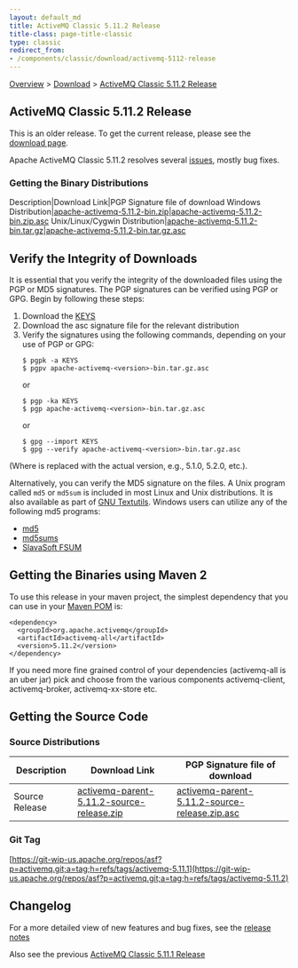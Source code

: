 ```yaml
---
layout: default_md
title: ActiveMQ Classic 5.11.2 Release 
title-class: page-title-classic
type: classic
redirect_from:
- /components/classic/download/activemq-5112-release
---
```


[Overview](overview) > [Download](download) > [ActiveMQ Classic 5.11.2 Release](activemq-5112-release)

ActiveMQ Classic 5.11.2 Release
-----------------------

<div class="alert alert-warning">
  This is an older release. To get the current release, please see the <a href="{{site.baseurl}}/components/classic/download" class="alert-link">download page</a>.
</div>

Apache ActiveMQ Classic 5.11.2 resolves several [issues](https://issues.apache.org/jira/secure/ReleaseNote.jspa?projectId=12311210&version=12329669), mostly bug fixes.

### Getting the Binary Distributions

Description|Download Link|PGP Signature file of download
Windows Distribution|[apache-activemq-5.11.2-bin.zip](https://archive.apache.org/dist/activemq/5.11.2/apache-activemq-5.11.2-bin.zip)|[apache-activemq-5.11.2-bin.zip.asc](https://archive.apache.org/dist/activemq/5.11.2/apache-activemq-5.11.2-bin.zip.asc)
Unix/Linux/Cygwin Distribution|[apache-activemq-5.11.2-bin.tar.gz](https://archive.apache.org/dist/activemq/5.11.2/apache-activemq-5.11.2-bin.tar.gz)|[apache-activemq-5.11.2-bin.tar.gz.asc](https://archive.apache.org/dist/activemq/5.11.2/apache-activemq-5.11.2-bin.tar.gz.asc)

Verify the Integrity of Downloads
---------------------------------

It is essential that you verify the integrity of the downloaded files using the PGP or MD5 signatures. The PGP signatures can be verified using PGP or GPG. Begin by following these steps:

1.  Download the [KEYS](http://www.apache.org/dist/activemq/KEYS)
2.  Download the asc signature file for the relevant distribution
3.  Verify the signatures using the following commands, depending on your use of PGP or GPG:
    ```
    $ pgpk -a KEYS
    $ pgpv apache-activemq-<version>-bin.tar.gz.asc
    ```
    or
    ```
    $ pgp -ka KEYS
    $ pgp apache-activemq-<version>-bin.tar.gz.asc
    ```
    or
    ```
    $ gpg --import KEYS
    $ gpg --verify apache-activemq-<version>-bin.tar.gz.asc
    ```

(Where <version> is replaced with the actual version, e.g., 5.1.0, 5.2.0, etc.).

Alternatively, you can verify the MD5 signature on the files. A Unix program called `md5` or `md5sum` is included in most Linux and Unix distributions. It is also available as part of [GNU Textutils](http://www.gnu.org/software/textutils/textutils.html). Windows users can utilize any of the following md5 programs:

*   [md5](http://www.fourmilab.ch/md5/)
*   [md5sums](http://www.pc-tools.net/win32/md5sums/)
*   [SlavaSoft FSUM](http://www.slavasoft.com/fsum/)

Getting the Binaries using Maven 2
----------------------------------

To use this release in your maven project, the simplest dependency that you can use in your [Maven POM](http://maven.apache.org/guides/introduction/introduction-to-the-pom.html) is:
```
<dependency>
  <groupId>org.apache.activemq</groupId>
  <artifactId>activemq-all</artifactId>
  <version>5.11.2</version>
</dependency>
```
If you need more fine grained control of your dependencies (activemq-all is an uber jar) pick and choose from the various components activemq-client, activemq-broker, activemq-xx-store etc.

Getting the Source Code
-----------------------

### Source Distributions

Description|Download Link|PGP Signature file of download
---|---|---
Source Release|[activemq-parent-5.11.2-source-release.zip](http://www.apache.org/dyn/closer.cgi?path=/activemq/5.11.2/activemq-parent-5.11.2-source-release.zip)|[activemq-parent-5.11.2-source-release.zip.asc](https://www.apache.org/dist/activemq/5.11.2/activemq-parent-5.11.2-source-release.zip.asc)

### Git Tag

[https://git-wip-us.apache.org/repos/asf?p=activemq.git;a=tag;h=refs/tags/activemq-5.11.1](https://git-wip-us.apache.org/repos/asf?p=activemq.git;a=tag;h=refs/tags/activemq-5.11.2)

Changelog
---------

For a more detailed view of new features and bug fixes, see the [release notes](https://issues.apache.org/jira/secure/ReleaseNote.jspa?projectId=12311210&version=12329669)

Also see the previous [ActiveMQ Classic 5.11.1 Release](activemq-5111-release)


